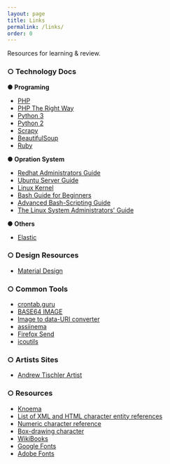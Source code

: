 ```yaml
---
layout: page
title: Links
permalink: /links/
order: 0
---
```


Resources for learning &amp; review.

### ○ Technology Docs

<!-- #### ● Web Front End

* [MDN Web](https://developer.mozilla.org/en-US/)
* [HTML](https://developer.mozilla.org/en-US/docs/Web/HTML)
* [HTML5 Reference](https://dev.w3.org/html5/html-author/)
* [CSS](https://developer.mozilla.org/en-US/docs/Web/CSS/Reference)
* [CSS Current Work](https://www.w3.org/Style/CSS/current-work)
* [CSS Validator](https://jigsaw.w3.org/css-validator/)
* [CSS specifications](https://www.w3.org/Style/CSS/specs.en.html)
* [JavaScript](https://developer.mozilla.org/en-US/docs/Web/JavaScript)
* [JavaScript Best Practices](https://www.w3.org/wiki/JavaScript_best_practices)
* [DOM](https://developer.mozilla.org/en-US/docs/Web/API/Document_Object_Model)
* [Web APIs](https://developer.mozilla.org/en-US/docs/Web/API)
* [Ajax](https://developer.mozilla.org/en-US/docs/Web/Guide/AJAX)
* [Standard ECMA-262](https://www.ecma-international.org/publications/standards/Ecma-262.htm)
* [SVG](https://developer.mozilla.org/en-US/docs/Web/SVG)
* [MathML](https://developer.mozilla.org/en-US/docs/Web/MathML)
* [Markdown](https://daringfireball.net/projects/markdown/)

__● Web Back End__

* [HTTP](https://developer.mozilla.org/en-US/docs/Web/HTTP)
* [HTTP Documentation](http://httpwg.org/specs/)
* [Nginx](https://nginx.org/en/docs/)
* [MySQL](https://dev.mysql.com/doc/)
* [Node.js API](https://nodejs.org/api/)
* [Redis](https://redis.io/documentation)
* [SQLite](https://sqlite.org/doclist.html)
* [MongoDB](https://docs.mongodb.com/manual/)
 -->

<!-- __● Tools &amp; Framwork__

* [Laravel](https://laravel.com/docs/master)
* [Wordpress](https://codex.wordpress.org/)
* [Composer](https://getcomposer.org/doc/)
* [Awesome PHP](https://github.com/ziadoz/awesome-php)
* [Flask](http://flask.pocoo.org/docs/)
* [Django](https://docs.djangoproject.com/)
* [webpack](https://webpack.js.org/guides/)
* [Sass](http://sass-lang.com/documentation/)
* [jQeury API](https://api.jquery.com/)
* [Angular](https://docs.angularjs.org/tutorial/)
* [React](https://reactjs.org/docs/)
* [Bootstrap](https://getbootstrap.com/docs/)
* [PureCSS](https://purecss.io/)
* [Semantic UI](https://semantic-ui.com/introduction/getting-started.html)
* [Semantic UI](https://semantic-ui.com/introduction/getting-started.html)
* [CKEditor](https://ckeditor.com/docs/)
* [Jekyll](https://jekyllrb.com/docs/)
* [Git](https://git-scm.com/docs)
* [GitHub](https://guides.github.com/)
* [Liquid](https://shopify.github.io/liquid/tags/iteration/) -->

__● Programing__

* [PHP](http://php.net/manual/en/)
* [PHP The Right Way](https://phptherightway.com)
* [Python 3](https://docs.python.org/3/)
* [Python 2](https://docs.python.org/2/)
* [Scrapy](https://docs.scrapy.org)
* [BeautifulSoup](https://www.crummy.com/software/BeautifulSoup/bs4/doc/)
* [Ruby](http://ruby-doc.org/)

__● Opration System__

* [Redhat Administrators Guide](https://access.redhat.com/documentation/en-us/red_hat_enterprise_linux/7/html/system_administrators_guide/)
* [Ubuntu Server Guide](https://help.ubuntu.com/lts/serverguide/index.html.en)
* [Linux Kernel](https://www.kernel.org/doc/html/latest/)
* [Bash Guide for Beginners](http://tldp.org/LDP/Bash-Beginners-Guide/html/index.html)
* [Advanced Bash-Scripting Guide](http://tldp.org/LDP/abs/html/index.html)
* [The Linux System Administrators' Guide](http://tldp.org/LDP/sag/html/index.html)

__● Others__

* [Elastic](https://www.elastic.co/guide/)

### ○ Design Resources

* [Material Design](https://material.io/)

### ○ Common Tools

* [crontab.guru](https://crontab.guru)
* [BASE64 IMAGE](https://www.base64-image.de/)
* [Image to data-URI converter](https://websemantics.uk/tools/image-to-data-uri-converter/)
* [assiinema](https://asciinema.org/)
* [Firefox Send](https://send.firefox.com/)
* [icoutils](https://www.nongnu.org/icoutils/)

### ○ Artists Sites

* [Andrew Tischler Artist](http://www.andrewtischler.com/)

### ○ Resources

* [Knoema](http://knoema.com/)
* [List of XML and HTML character entity references](https://en.wikipedia.org/wiki/List_of_XML_and_HTML_character_entity_references)
* [Numeric character reference](https://en.wikipedia.org/wiki/Numeric_character_reference)
* [Box-drawing character](https://en.wikipedia.org/wiki/Box-drawing_character)
* [WikiBooks](https://en.wikibooks.org)
* [Google Fonts](https://fonts.google.com/)
* [Adobe Fonts](https://fonts.adobe.com)

